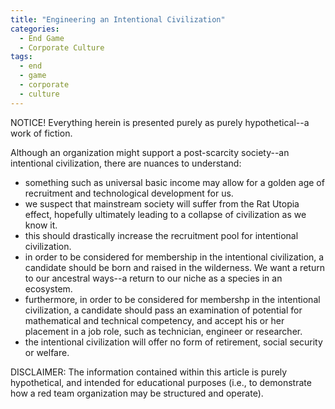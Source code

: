 ```yaml
---
title: "Engineering an Intentional Civilization"
categories:
  - End Game
  - Corporate Culture
tags:
  - end
  - game
  - corporate
  - culture
---
```


NOTICE! Everything herein is presented purely as purely hypothetical--a work of fiction.



Although an organization might support a post-scarcity society--an intentional civilization,
there are nuances to understand:
  - something such as universal basic income may allow for a golden age of recruitment and technological development for us.
  - we suspect that mainstream society will suffer from the Rat Utopia effect,
    hopefully ultimately leading to a collapse of civilization as we know it.
  - this should drastically increase the recruitment pool for intentional civilization.
  - in order to be considered for membership in the intentional civilization,
    a candidate should be born and raised in the wilderness.
    We want a return to our ancestral ways--a return to our niche as a species in an ecosystem.
  - furthermore, in order to be considered for membershp in the intentional civilization,
    a candidate should pass an examination of potential for mathematical and technical competency,
    and accept his or her placement in a job role, such as technician, engineer or researcher.
  - the intentional civilization will offer no form of retirement, social security or welfare.



DISCLAIMER:
The information contained within this article is purely hypothetical,
and intended for educational purposes
(i.e., to demonstrate how a red team organization may be structured and operate).
